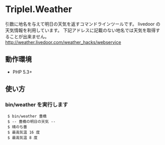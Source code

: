 TripleI.Weather
=======
引数に地名を与えて明日の天気を返すコマンドラインツールです。
livedoor の天気情報を利用しています。
下記アドレスに記載のない地名では天気を取得することが出来ません。
http://weather.livedoor.com/weather_hacks/webservice


動作環境
------------
 * PHP 5.3+

使い方
---------------

### bin/weather を実行します
```
 $ bin/weather 豊橋
 $ -- 豊橋の明日の天気 --
 $ 晴のち曇
 $ 最高気温 16 度
 $ 最高気温 8 度
```